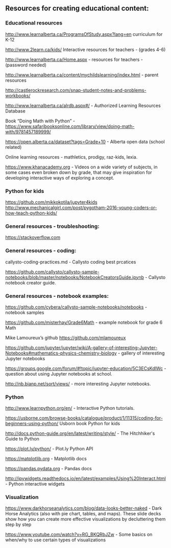 ## Resources for creating educational content:

### Educational resources

http://www.learnalberta.ca/ProgramsOfStudy.aspx?lang=en curriculum  for K-12

http://www.2learn.ca/kids/  Interactive resources for teachers - (grades 4-6)

http://www.learnalberta.ca/Home.aspx  - resources for teachers  - (password needed)

http://www.learnalberta.ca/content/mychildslearning/index.html  - parent resources

http://castlerockresearch.com/snap-student-notes-and-problems-workbooks/ 

http://www.learnalberta.ca/alrdb.aspx#/  -  Authorized Learning Resources Database

Book “Doing Math with Python” - https://www.safaribooksonline.com/library/view/doing-math-with/9781457189999/

https://open.alberta.ca/dataset?tags=Grade+10  - Alberta open data (school related)

Online learning resources - mathletics, prodigy, raz-kids, lexia.

https://www.khanacademy.org - Videos on a wide variety of subjects, in some cases even broken down by grade, that may give inspiration for developing interactive ways of exploring a concept.

### Python for kids
https://github.com/mikkokotila/jupyter4kids
http://www.mechanicalgirl.com/post/pygotham-2016-young-coders-or-how-teach-python-kids/

### General resources - troubleshooting:

https://stackoverflow.com

### General resources - coding:

callysto-coding-practices.md  - Callysto coding   best prcatices

https://github.com/callysto/callysto-sample-notebooks/blob/master/notebooks/NotebookCreatorsGuide.ipynb - Callysto notebook creator guide.


### General resources  - notebook examples:  

https://github.com/cybera/callysto-sample-notebooks/notebooks   - notebook samples

https://github.com/misterhay/Grade6Math  - example notebook for grade 6 Math

Mike Lamoureux’s github https://github.com/mlamoureux

https://github.com/jupyter/jupyter/wiki/A-gallery-of-interesting-Jupyter-Notebooks#mathematics-physics-chemistry-biology - gallery of interesting Jupyter notebooks

https://groups.google.com/forum/#!topic/jupyter-education/5C3ECsKdlWc  - question about using Jupyter notebooks at school.

http://nb.bianp.net/sort/views/  - more interesting Jupyter notebooks.

### Python

http://www.learnpython.org/en/  - Interactive Python tutorials.

https://usborne.com/browse-books/catalogue/product/1/11315/coding-for-beginners-using-python/  Usborn book Python for kids

http://docs.python-guide.org/en/latest/writing/style/ - The Hitchhiker's Guide to Python

https://plot.ly/python/ - Plot.ly Python API

https://matplotlib.org - Matplotlib docs

https://pandas.pydata.org - Pandas docs

http://ipywidgets.readthedocs.io/en/latest/examples/Using%20Interact.html - Python interactive widgets

### Visualization

https://www.darkhorseanalytics.com/blog/data-looks-better-naked - Dark Horse Analytics (also with pie chart, tables, and maps). These slide decks show how you can create more effective visualizations by decluttering them step by step

https://www.youtube.com/watch?v=RG_BKQRbJZw - Some basics on when/why to use certain types of visualizations
